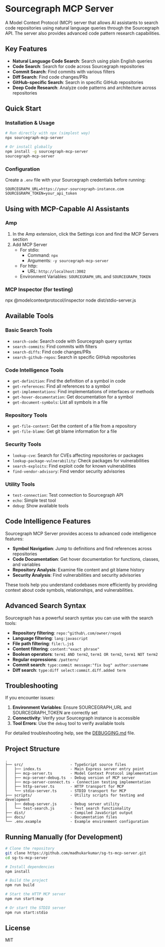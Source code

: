 # Sourcegraph MCP Server

A Model Context Protocol (MCP) server that allows AI assistants to search code repositories using natural language queries through the Sourcegraph API. The server also provides advanced code pattern research capabilities.

## Key Features

- **Natural Language Code Search**: Search using plain English queries
- **Code Search**: Search for code across Sourcegraph repositories
- **Commit Search**: Find commits with various filters
- **Diff Search**: Find code changes/PRs
- **GitHub-specific Search**: Search in specific GitHub repositories
- **Deep Code Research**: Analyze code patterns and architecture across repositories

## Quick Start

### Installation & Usage

```bash
# Run directly with npx (simplest way)
npx sourcegraph-mcp-server

# Or install globally
npm install -g sourcegraph-mcp-server
sourcegraph-mcp-server
```

### Configuration

Create a `.env` file with your Sourcegraph credentials before running:

```
SOURCEGRAPH_URL=https://your-sourcegraph-instance.com
SOURCEGRAPH_TOKEN=your_api_token
```

## Using with MCP-Capable AI Assistants

### Amp

1. In the Amp extension, click the Settings icon and find the MCP Servers section
2. Add MCP Server
   - For stdio:
     - Command: `npx`
     - Arguments: `-y sourcegraph-mcp-server`
   - For http:
     - URL: `http://localhost:3002`
   - Environment Variables: `SOURCEGRAPH_URL` and `SOURCEGRAPH_TOKEN`

### MCP Inspector (for testing)

npx @modelcontextprotocol/inspector node dist/stdio-server.js  

## Available Tools

### Basic Search Tools

- `search-code`: Search code with Sourcegraph query syntax
- `search-commits`: Find commits with filters
- `search-diffs`: Find code changes/PRs
- `search-github-repos`: Search in specific GitHub repositories

### Code Intelligence Tools

- `get-definition`: Find the definition of a symbol in code
- `get-references`: Find all references to a symbol
- `get-implementations`: Find implementations of interfaces or methods
- `get-hover-documentation`: Get documentation for a symbol
- `get-document-symbols`: List all symbols in a file

### Repository Tools

- `get-file-content`: Get the content of a file from a repository
- `get-file-blame`: Get git blame information for a file

### Security Tools

- `lookup-cve`: Search for CVEs affecting repositories or packages
- `lookup-package-vulnerability`: Check packages for vulnerabilities
- `search-exploits`: Find exploit code for known vulnerabilities
- `find-vendor-advisory`: Find vendor security advisories

### Utility Tools

- `test-connection`: Test connection to Sourcegraph API
- `echo`: Simple test tool
- `debug`: Show available tools

## Code Intelligence Features

Sourcegraph MCP Server provides access to advanced code intelligence features:

- **Symbol Navigation**: Jump to definitions and find references across repositories
- **Code Documentation**: Get hover documentation for functions, classes, and variables
- **Repository Analysis**: Examine file content and git blame history
- **Security Analysis**: Find vulnerabilities and security advisories

These tools help you understand codebases more efficiently by providing context about code symbols, relationships, and vulnerabilities.

## Advanced Search Syntax

Sourcegraph has a powerful search syntax you can use with the search tools:

- **Repository filtering**: `repo:^github\.com/owner/repo$`
- **Language filtering**: `lang:javascript`
- **File path filtering**: `file:\.js$`
- **Content filtering**: `content:"exact phrase"`
- **Boolean operators**: `term1 AND term2`, `term1 OR term2`, `term1 NOT term2`
- **Regular expressions**: `/pattern/`
- **Commit search**: `type:commit message:"fix bug" author:username`
- **Diff search**: `type:diff select:commit.diff.added term`



## Troubleshooting

If you encounter issues:

1. **Environment Variables**: Ensure SOURCEGRAPH_URL and SOURCEGRAPH_TOKEN are correctly set
2. **Connectivity**: Verify your Sourcegraph instance is accessible
3. **Tool Errors**: Use the `debug` tool to verify available tools

For detailed troubleshooting help, see the [DEBUGGING.md](./DEBUGGING.md) file.

## Project Structure

```
.
├── src/                     - TypeScript source files
│   ├── index.ts             - Main Express server entry point
│   ├── mcp-server.ts        - Model Context Protocol implementation  
│   ├── mcp-server-debug.ts  - Debug version of MCP server
│   ├── mcp-server-connect.ts - Connection testing implementation
│   ├── http-server.ts       - HTTP transport for MCP
│   └── stdio-server.ts      - STDIO transport for MCP
├── scripts/                 - Utility scripts for testing and development
│   ├── debug-server.js      - Debug server utility
│   └── test-search.js       - Test search functionality
├── dist/                    - Compiled JavaScript output
├── docs/                    - Documentation files
└── .env.example             - Example environment configuration
```

## Running Manually (for Development)

```bash
# Clone the repository
git clone https://github.com/madhukarkumar/sg-ts-mcp-server.git
cd sg-ts-mcp-server

# Install dependencies
npm install

# Build the project
npm run build

# Start the HTTP MCP server
npm run start:mcp

# Or start the STDIO server
npm run start:stdio
```

## License

MIT